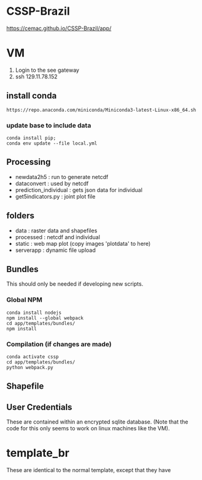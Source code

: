 # CSSP-Brazil

https://cemac.github.io/CSSP-Brazil/app/

# VM 

1. Login to the see gateway
2. ssh 129.11.78.152


## install conda 
```
https://repo.anaconda.com/miniconda/Miniconda3-latest-Linux-x86_64.sh
```

### update base to include data
``` 
conda install pip;
conda env update --file local.yml 

```

## Processing

- newdata2h5 : run to generate netcdf
- dataconvert : used by netcdf
- prediction_individual : gets json data for individual
- get5indicators.py : joint plot file



## folders

- data : raster data and shapefiles
- processed : netcdf and individual 
- static : web map plot (copy images 'plotdata' to here)
- serverapp : dynamic file upload



## Bundles
This should only be needed if developing new scripts.


### Global NPM 
```
conda install nodejs
npm install --global webpack
cd app/templates/bundles/
npm install

```
### Compilation (if changes are made)
```
conda activate cssp
cd app/templates/bundles/
python webpack.py 
```


## Shapefile 



## User Credentials 
These are contained within an encrypted sqlite database. (Note that the code for this only seems to work on linux machines like the VM).

# template_br
These are identical to the normal template, except that they have 
